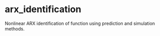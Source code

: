 # arx_identification
 Nonlinear ARX identification of function using prediction and simulation methods.
